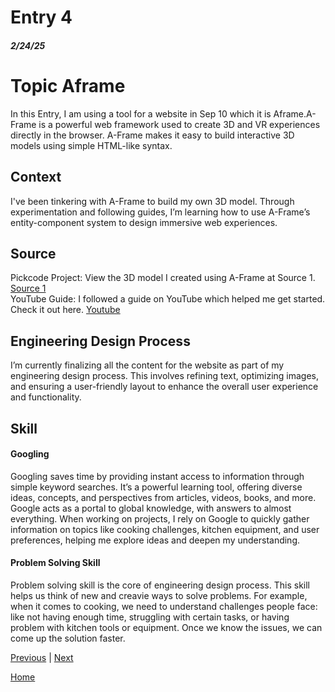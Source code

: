# Entry 4
##### 2/24/25

<h1>Topic Aframe</h1>
In this Entry, I am using a tool for a website in Sep 10 which it is Aframe.A-Frame is a powerful web framework used to create 3D and VR experiences directly in the browser. A-Frame makes it easy to build interactive 3D models using simple HTML-like syntax.

## Context
I've been tinkering with A-Frame to build my own 3D model. Through experimentation and following guides, I’m learning how to use A-Frame’s entity-component system to design immersive web experiences.
## Source
Pickcode Project: View the 3D model I created using A-Frame at Source 1.
<a href="https://app.pickcode.io/project/cm6zffvpu32izkc1mi0nmn8ru">Source 1</a><br>
YouTube Guide: I followed a guide on YouTube which helped me get started. Check it out here.
<a href="https://www.youtube.com/watch?v=P6sWX25VvxQ&list=PLWkWuhMLkR7D_VSEMkj45NIgF8i2dlUce&index=4">Youtube</a><br>

## Engineering Design Process
I’m currently finalizing all the content for the website as part of my engineering design process. This involves refining text, optimizing images, and ensuring a user-friendly layout to enhance the overall user experience and functionality.

## Skill 
#### Googling 
Googling saves time by providing instant access to information through simple keyword searches. It’s a powerful learning tool, offering diverse ideas, concepts, and perspectives from articles, videos, books, and more. Google acts as a portal to global knowledge, with answers to almost everything. When working on projects, I rely on Google to quickly gather information on topics like cooking challenges, kitchen equipment, and user preferences, helping me explore ideas and deepen my understanding.
#### Problem Solving Skill 
Problem solving skill is the core of engineering design process. This skill helps us think of new and creavie ways to solve problems. For example, when it comes to cooking, we need to understand challenges people face: like not having enough time, struggling with certain tasks, or having problem with kitchen tools or equipment. Once we know the issues, we can come up the solution faster.  


[Previous](entry03.md) | [Next](entry05.md)

[Home](../README.md)
